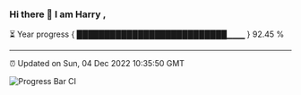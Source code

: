 ### Hi there 👋 I am Harry , 

⏳ Year progress { ███████████████████████████▁▁▁ } 92.45 %

---

⏰ Updated on Sun, 04 Dec 2022 10:35:50 GMT

![Progress Bar CI](https://github.com/duykhang68/duykhang68/workflows/Progress%20Bar%20CI/badge.svg)
